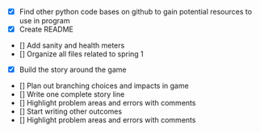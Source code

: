 - [x] Find other python code bases on github to gain potential resources to use in program
- [x] Create README
- [] Add sanity and health meters 
- [] Organize all files related to spring 1
- [x] Build the story around the game
- [] Plan out branching choices and impacts in game
- [] Write one complete story line
- [] Highlight problem areas and errors with comments 
- [] Start writing other outcomes
- [] Highlight problem areas and errors with comments
